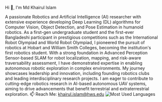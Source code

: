 Hi 👋, I'm Md Khairul Islam

A passionate Robotics and Artificial Intelligence (AI) researcher with extensive experience developing Deep Learning (DL) algorithms for Computer Vision, Object Detection, and Pose Estimation in humanoid robotics. As a first-gen undergraduate student and the first-ever Bangladeshi participant in prestigious competitions such as the International Robot Olympiad and World Robot Olympiad, I pioneered the pursuit of robotics at Hobart and William Smith Colleges, becoming the institution's first robotics student. With a strong foundation in Advanced Perception Sensor-based SLAM for robot localization, mapping, and risk-aware traversability assessment, I have demonstrated expertise in enabling autonomous robotic exploration in complex environments. My journey showcases leadership and innovation, including founding robotics clubs and leading interdisciplinary research projects. I am eager to contribute to cutting-edge robotics research in AI-based autonomous UAV systems, aiming to drive advancements that benefit terrestrial and extraterrestrial exploration.
    📫 Reach Me: khairul.islam@hws.edu
![Most Used Languages](https://github-readme-stats.vercel.app/api/top-langs/?username=khairul-me&layout=compact&cache_seconds=1800)

